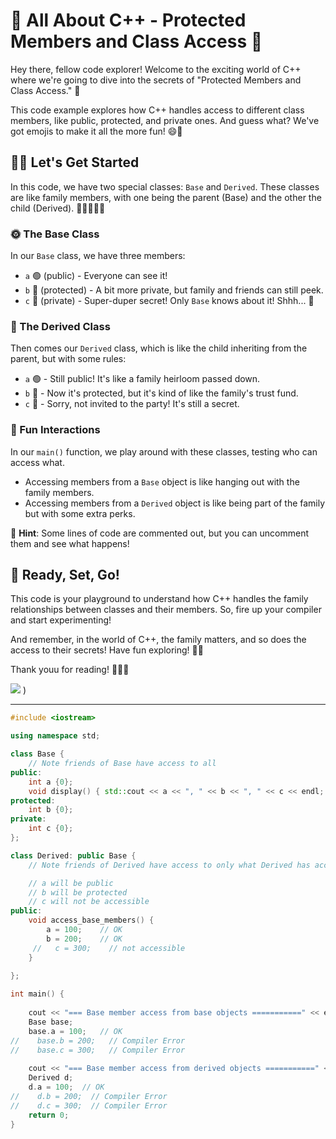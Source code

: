# 🌟 All About C++ - Protected Members and Class Access 🌟

Hey there, fellow code explorer! Welcome to the exciting world of C++ where we're going to dive into the secrets of "Protected Members and Class Access." 🚀

This code example explores how C++ handles access to different class members, like public, protected, and private ones. And guess what? We've got emojis to make it all the more fun! 😄🎉

## 👩‍💻 Let's Get Started

In this code, we have two special classes: `Base` and `Derived`. These classes are like family members, with one being the parent (Base) and the other the child (Derived). 🧒👩‍👩‍👧‍👦

### 🌞 The Base Class

In our `Base` class, we have three members:
- `a` 🟢 (public) - Everyone can see it!
- `b` 🔵 (protected) - A bit more private, but family and friends can still peek.
- `c` 🔴 (private) - Super-duper secret! Only `Base` knows about it! Shhh... 🤫

### 🌈 The Derived Class

Then comes our `Derived` class, which is like the child inheriting from the parent, but with some rules:

- `a` 🟢 - Still public! It's like a family heirloom passed down.
- `b` 🔵 - Now it's protected, but it's kind of like the family's trust fund.
- `c` 🔴 - Sorry, not invited to the party! It's still a secret.

### 👋 Fun Interactions

In our `main()` function, we play around with these classes, testing who can access what.

- Accessing members from a `Base` object is like hanging out with the family members.
- Accessing members from a `Derived` object is like being part of the family but with some extra perks.

📢 **Hint**: Some lines of code are commented out, but you can uncomment them and see what happens!

## 🏁 Ready, Set, Go!

This code is your playground to understand how C++ handles the family relationships between classes and their members. So, fire up your compiler and start experimenting!

And remember, in the world of C++, the family matters, and so does the access to their secrets! Have fun exploring! 🎈🎈

Thank youu for reading! 🚀👩‍💻

![](https://i.imgur.com/GqYwiC0.png) )




---



```cpp
#include <iostream>

using namespace std;

class Base {
    // Note friends of Base have access to all 
public:
    int a {0};
    void display() { std::cout << a << ", " << b << ", " << c << endl; } // member method has access to all
protected:
    int b {0};
private:
    int c {0};
};

class Derived: public Base {
    // Note friends of Derived have access to only what Derived has access to

    // a will be public
    // b will be protected
    // c will not be accessible
public:
    void access_base_members() {
        a = 100;    // OK
        b = 200;    // OK
     //   c = 300;    // not accessible
    }
    
};

int main() {
    
    cout << "=== Base member access from base objects ===========" << endl;
    Base base;
    base.a = 100;   // OK
//    base.b = 200;   // Compiler Error
//    base.c = 300;   // Compiler Error
    
    cout << "=== Base member access from derived objects ===========" << endl;
    Derived d;
    d.a = 100;  // OK
//    d.b = 200;  // Compiler Error
//    d.c = 300;  // Compiler Error
    return 0;
}
```
